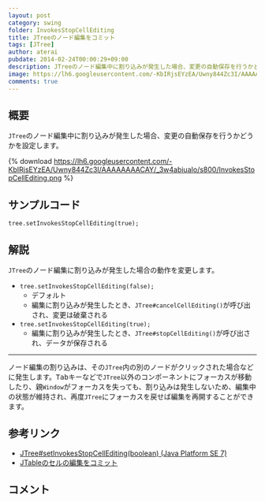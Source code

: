 ```yaml
---
layout: post
category: swing
folder: InvokesStopCellEditing
title: JTreeのノード編集をコミット
tags: [JTree]
author: aterai
pubdate: 2014-02-24T00:00:29+09:00
description: JTreeのノード編集中に割り込みが発生した場合、変更の自動保存を行うかどうかを設定します。
image: https://lh6.googleusercontent.com/-KbIRjsEYzEA/Uwny844Zc3I/AAAAAAAACAY/_3w4abiuaIo/s800/InvokesStopCellEditing.png
comments: true
---
```

## 概要
`JTree`のノード編集中に割り込みが発生した場合、変更の自動保存を行うかどうかを設定します。

{% download https://lh6.googleusercontent.com/-KbIRjsEYzEA/Uwny844Zc3I/AAAAAAAACAY/_3w4abiuaIo/s800/InvokesStopCellEditing.png %}

## サンプルコード
<pre class="prettyprint"><code>tree.setInvokesStopCellEditing(true);
</code></pre>

## 解説
`JTree`のノード編集に割り込みが発生した場合の動作を変更します。

- `tree.setInvokesStopCellEditing(false);`
    - デフォルト
    - 編集に割り込みが発生したとき、`JTree#cancelCellEditing()`が呼び出され、変更は破棄される
- `tree.setInvokesStopCellEditing(true);`
    - 編集に割り込みが発生したとき、`JTree#stopCellEditing()`が呼び出され、データが保存される

<!-- dummy comment line for breaking list -->

- - - -
ノード編集の割り込みは、その`JTree`内の別のノードがクリックされた場合などに発生します。<kbd>Tab</kbd>キーなどで`JTree`以外のコンポーネントにフォーカスが移動したり、親`Window`がフォーカスを失っても、割り込みは発生しないため、編集中の状態が維持され、再度`JTree`にフォーカスを戻せば編集を再開することができます。

## 参考リンク
- [JTree#setInvokesStopCellEditing(boolean) (Java Platform SE 7)](http://docs.oracle.com/javase/jp/7/api/javax/swing/JTree.html#setInvokesStopCellEditing%28boolean%29)
- [JTableのセルの編集をコミット](http://ateraimemo.com/Swing/TerminateEdit.html)

<!-- dummy comment line for breaking list -->

## コメント
